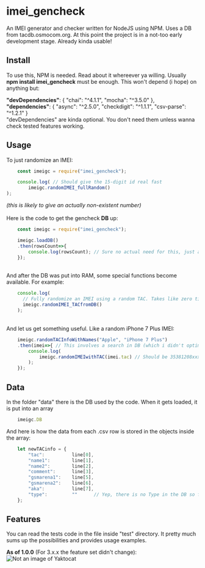 # imei_gencheck
An IMEI generator and checker written for NodeJS using NPM. Uses a DB from tacdb.osmocom.org.
At this point the project is in a not-too early development stage. Already kinda usable!

## Install
To use this, NPM is needed. Read about it whereever ya willing.
Usually **npm install imei_gencheck** must be enough.
This won't depend (i hope) on anything but:

**"devDependencies"**: {
  "chai": "^4.1.1",
  "mocha": "^3.5.0"
},
**"dependencies"**: {
  "async": "^2.5.0",
  "checkdigit": "^1.1.1",
  "csv-parse": "^1.2.1"
}
<br/>
"devDependencies" are kinda optional. You don't need them unless wanna check tested features working.

## Usage

To just randomize an IMEI:
```js
    const imeigc = require("imei_gencheck");

    console.log( // Should give the 15-digit id real fast
        imeigc.randomIMEI_fullRandom()
);
```
_(this is likely to give an actually non-existent number)_
<br /><br />
Here is the code to get the gencheck **DB** up:
```js
    const imeigc = require("imei_gencheck");

    imeigc.loadDB()
    .then(rowsCount=>{
        console.log(rowsCount); // Sure no actual need for this, just a way to test that all gone well.
    });
```
<br />
And after the DB was put into RAM, some special functions become available. For example:

```js
    console.log(
      // Fully randomize an IMEI using a random TAC. Takes like zero time so not async.
      imeigc.randomIMEI_TACfromDB()
    );
```
<br />
And let us get something useful. Like a random iPhone 7 Plus IMEI:

```js
    imeigc.randomTACInfoWithNames("Apple", "iPhone 7 Plus")
    .then(imei=>{ // This involves a search in DB (which i didn't optimize (yet?) at all), so it's async:
        console.log(
            imeigc.randomIMEIwithTAC(imei.tac) // Should be 35381208xxxxxxx
        );
    });
```

## Data
In the folder "data" there is the DB used by the code. When it gets loaded, it is put into an array
```js
    imeigc.DB
```
And here is how the data from each .csv row is stored in the objects inside the array:
```js
    let newTACinfo = {
        "tac":          line[0],
        "name1":        line[1],
        "name2":        line[2],
        "comment":      line[3],
        "gsmarena1":    line[5],
        "gsmarena2":    line[6],
        "aka":          line[7],
        "type":         ""      // Yep, there is no Type in the DB so far.
    };
```

## Features
You can read the tests code in the file inside "test" directory. It pretty much sums up the possibilities and provides usage examples.

**As of 1.0.0** (For 3.x.x the feature set didn't change):
![Not an image of Yaktocat](https://user-images.githubusercontent.com/31159979/29488858-f80aa51e-851b-11e7-87c3-4471a01e8fb8.PNG)
